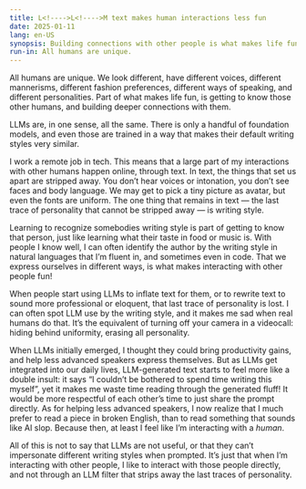 ```yaml
---
title: L<!---->L<!---->M text makes human interactions less fun
date: 2025-01-11
lang: en-US
synopsis: Building connections with other people is what makes life fun. When humans communicate through LLM-written text, we lose that.
run-in: All humans are unique.
---
```


All humans are unique.
We look different,
have different voices,
different mannerisms,
different fashion preferences,
different ways of speaking,
and different personalities.
Part of what makes life fun,
is getting to know those other humans,
and building deeper connections with them.

LLMs are, in one sense, all the same.
There is only a handful of foundation models,
and even those are trained in a way
that makes their default writing styles very similar.

I work a remote job in tech.
This means that a large part of my interactions with other humans happen online,
through text.
In text, the things that set us apart are stripped away.
You don’t hear voices or intonation,
you don’t see faces and body language.
We may get to pick a tiny picture as avatar,
but even the fonts are uniform.
The one thing that remains in text
— the last trace of personality that cannot be stripped away —
is writing style.

Learning to recognize somebodies writing style
is part of getting to know that person,
just like learning what their taste in food or music is.
With people I know well,
I can often identify the author by the writing style
in natural languages that I’m fluent in,
and sometimes even in code.
That we express ourselves in different ways,
is what makes interacting with other people fun!

When people start using <abbr>LLM</abbr>s to inflate text for them,
or to rewrite text to sound more professional or eloquent,
that last trace of personality is lost.
I can often spot LLM use by the writing style,
and it makes me sad when real humans do that.
It’s the equivalent of turning off your camera in a videocall:
hiding behind uniformity, erasing all personality.

When <abbr>LLM</abbr>s initially emerged,
I thought they could bring productivity gains,
and help less advanced speakers express themselves.
But as <abbr>LLM</abbr>s get integrated into our daily lives,
LLM-generated text starts to feel more like a double insult:
it says “I couldn’t be bothered to spend time writing this myself”,
yet it makes me waste time reading through the generated fluff!
It would be more respectful of each other’s time
to just share the prompt directly.
As for helping less advanced speakers,
I now realize that I much prefer to read a piece in broken English,
than to read something that sounds like AI slop.
Because then, at least I feel like I’m interacting with a _human_.

All of this is not to say that <abbr>LLM</abbr>s are not useful,
or that they can’t impersonate different writing styles when prompted.
It’s just that when I’m interacting with other people,
I like to interact with those people directly,
and not through an LLM filter that strips away the last traces of personality.
